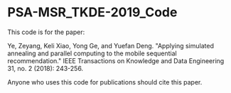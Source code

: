 # PSA-MSR_TKDE-2019_Code
This code is for the paper:

Ye, Zeyang, Keli Xiao, Yong Ge, and Yuefan Deng. "Applying simulated annealing and parallel computing to the mobile sequential recommendation." IEEE Transactions on Knowledge and Data Engineering 31, no. 2 (2018): 243-256.

Anyone who uses this code for publications should cite this paper.
